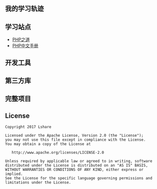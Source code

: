 我的学习轨迹
-------



学习站点
-------

- [PHP之道](https://laravel-china.github.io/php-the-right-way/)
- [PHP中文手册](https://secure.php.net/manual/zh/)

开发工具
-------



第三方库
-------



完整项目
-------



License
--------

    Copyright 2017 Lshare

    Licensed under the Apache License, Version 2.0 (the "License");
    you may not use this file except in compliance with the License.
    You may obtain a copy of the License at
    
       http://www.apache.org/licenses/LICENSE-2.0
    
    Unless required by applicable law or agreed to in writing, software
    distributed under the License is distributed on an "AS IS" BASIS,
    WITHOUT WARRANTIES OR CONDITIONS OF ANY KIND, either express or implied.
    See the License for the specific language governing permissions and
    limitations under the License.


